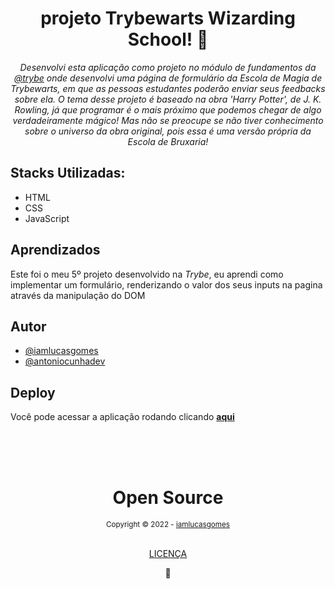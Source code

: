 <div align="center">
  <h1>projeto Trybewarts Wizarding School! 🧙</h1>
  <em>Desenvolvi esta aplicação como projeto no módulo de fundamentos da <a href='https://www.betrybe.com/' target="_blank">@trybe</a> onde desenvolvi uma página de formulário da Escola de Magia de Trybewarts, em que as pessoas estudantes poderão enviar seus feedbacks sobre ela. O tema desse projeto é baseado na obra 'Harry Potter', de J. K. Rowling, já que programar é o mais próximo que podemos chegar de algo verdadeiramente mágico! Mas não se preocupe se não tiver conhecimento sobre o universo da obra original, pois essa é uma versão própria da Escola de Bruxaria!</em>
</div>

<div>
  <h2>Stacks Utilizadas:</h2>
  <ul>
    <li>HTML</li>
    <li>CSS</li>
    <li>JavaScript</li>
  </ul>
</div>

<div>
  <h2>Aprendizados</h2>
  <p>Este foi o meu 5º projeto desenvolvido na <em>Trybe</em>, eu aprendi como implementar um formulário, renderizando o valor dos seus inputs na pagina através da manipulação do DOM</p>
</div>

## Autor

- [@iamlucasgomes](https://www.github.com/iamlucasgomes)
- [@antoniocunhadev](https://github.com/antoniocunhadev)

## Deploy

Você pode acessar a aplicação rodando clicando <strong><a href="https://iamlucasgomes.com/trybewarts-fundamentos-trybe/" target="_blank" rel="noopener noreferrer">aqui</a></strong>

<div align="center">
  <br />
  <br />
  <br />
  <div>
    <h1>Open Source</h1>
    <sub>Copyright © 2022 - <a href="https://github.com/iamlucasgomes">iamlucasgomes</sub></a>
  </div>
  <br />
  <p>
    <a href="LICENSE.md">LICENÇA</a>
  </p>
  💖
</div>